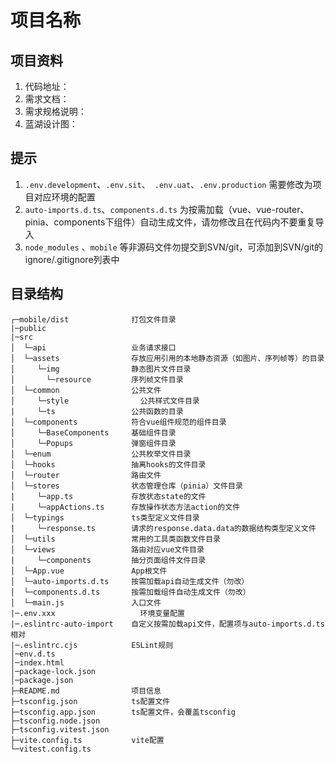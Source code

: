 <!--
 * @Author: dushuai
 * @Date: 2023-03-17 09:30:38
 * @LastEditors: dushuai
 * @LastEditTime: 2023-03-21 17:02:55
 * @description: 框架说明
-->
# 项目名称

## 项目资料

1. 代码地址：
2. 需求文档：
3. 需求规格说明：
4. 蓝湖设计图：

## 提示

1. `.env.development`、`.env.sit`、` .env.uat`、`.env.production` 需要修改为项目对应环境的配置
2. `auto-imports.d.ts`、`components.d.ts` 为按需加载（vue、vue-router、pinia、components下组件）自动生成文件，请勿修改且在代码内不要重复导入
3. `node_modules` 、`mobile` 等非源码文件勿提交到SVN/git，可添加到SVN/git的ignore/.gitignore列表中

## 目录结构

```
┌─mobile/dist              打包文件目录
|─public
|─src
│  └─api          	       业务请求接口
│  └─assets            	   存放应用引用的本地静态资源（如图片、序列帧等）的目录
│     └─img            	   静态图片文件目录
│       └─resource         序列帧文件目录
│  └─common            	   公共文件
│     └─style            	 公共样式文件目录
|     └─ts                 公共函数的目录
│  └─components            符合vue组件规范的组件目录
│     └─BaseComponents     基础组件目录
│     └─Popups             弹窗组件目录
│  └─enum                  公共枚举文件目录
│  └─hooks                 抽离hooks的文件目录
│  └─router                路由文件
│  └─stores                状态管理仓库（pinia）文件目录
|     └─app.ts             存放状态state的文件
|     └─appActions.ts      存放操作状态方法action的文件
│  └─typings               ts类型定义文件目录
|     └─response.ts        请求的response.data.data的数据结构类型定义文件
│  └─utils                 常用的工具类函数文件目录
│  └─views                 路由对应vue文件目录
|     └─components         抽分页面组件文件目录
│  └─App.vue               App根文件
│  └─auto-imports.d.ts     按需加载api自动生成文件（勿改）
│  └─components.d.ts       按需加载组件自动生成文件（勿改）
│  └─main.js               入口文件
|─.env.xxx              	 环境变量配置
|─.eslintrc-auto-import    自定义按需加载api文件，配置项与auto-imports.d.ts相对
|─.eslintrc.cjs            ESLint规则
│─env.d.ts
│─index.html
│─package-lock.json
│─package.json
├─README.md                项目信息
├─tsconfig.json            ts配置文件
├─tsconfig.app.json        ts配置文件，会覆盖tsconfig
├─tsconfig.node.json
├─tsconfig.vitest.json
├─vite.config.ts           vite配置
└─vitest.config.ts
```